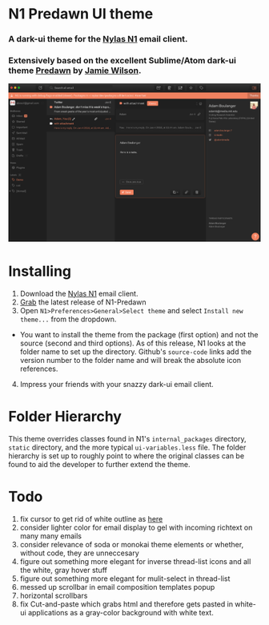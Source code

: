 # N1 Predawn UI theme
### A dark-ui theme for the [Nylas N1](https://www.nylas.com/n1) email client.

### Extensively based on the excellent Sublime/Atom dark-ui theme [Predawn](https://github.com/jamiewilson/predawn) by [Jamie Wilson](https://github.com/jamiewilson).

![Screenshot](N1-Predawn-Screen.png?raw=true)

# Installing
1. Download the [Nylas N1](https://www.nylas.com/n1) email client.
2. [Grab](https://github.com/adambmedia/N1-Predawn/releases) the latest release of N1-Predawn
3. Open `N1>Preferences>General>Select theme` and select `Install new theme...` from the dropdown.
  * You want to install the theme from the package (first option) and not the source (second and third options). As of this release, N1 looks at the folder name to set up the directory. Github's `source-code` links add the version number to the folder name and will break the absolute icon references.
4. Impress your friends with your snazzy dark-ui email client.

# Folder Hierarchy
This theme overrides classes found in N1's `internal_packages` directory, `static` directory, and the more typical `ui-variables.less` file.  The folder hierarchy is set up to roughly point to where the original classes can be found to aid the developer to further extend the theme.

# Todo
1. fix cursor to get rid of white outline as [here](https://discuss.atom.io/t/mouse-cursor-of-editing-status-in-dark-theme/10694)
2. consider lighter color for email display to gel with incoming richtext on many many emails
3. consider relevance of soda or monokai theme elements or whether, without code, they are unneccesary
4. figure out something more elegant for inverse thread-list icons and all the white, gray hover stuff
5. figure out something more elegant for mulit-select in thread-list
6. messed up scrollbar in email composition templates popup
7. horizontal scrollbars
8. fix Cut-and-paste which grabs html and therefore gets pasted in white-ui applications as a gray-color background with white text.
